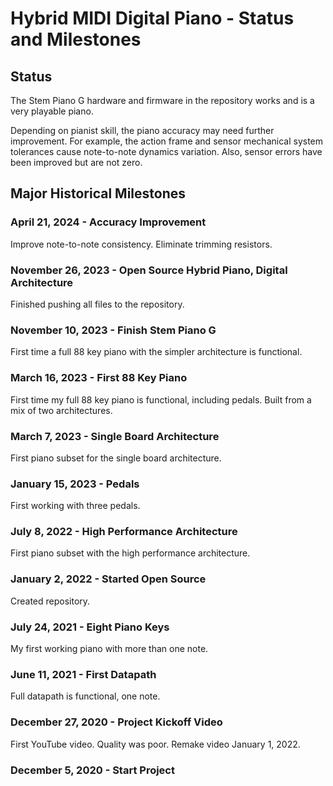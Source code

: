 # Hybrid MIDI Digital Piano - Status and Milestones

## Status

The Stem Piano G hardware and firmware in the repository works and is a very playable piano.

Depending on pianist skill, the piano accuracy may need further improvement. For example, the action frame and sensor mechanical system tolerances cause note-to-note dynamics variation. Also, sensor errors have been improved but are not zero.

## Major Historical Milestones

### April 21, 2024 - Accuracy Improvement

Improve note-to-note consistency. Eliminate trimming resistors.

### November 26, 2023 - Open Source Hybrid Piano, Digital Architecture

Finished pushing all files to the repository.

### November 10, 2023 - Finish Stem Piano G

First time a full 88 key piano with the simpler architecture is functional.

### March 16, 2023 - First 88 Key Piano

First time my full 88 key piano is functional, including pedals. Built from a mix of two architectures.

### March 7, 2023 - Single Board Architecture

First piano subset for the single board architecture.

### January 15, 2023 - Pedals

First working with three pedals.

### July 8, 2022 - High Performance Architecture

First piano subset with the high performance architecture.

### January 2, 2022 - Started Open Source

Created repository.

### July 24, 2021 - Eight Piano Keys

My first working piano with more than one note.

### June 11, 2021 - First Datapath

Full datapath is functional, one note.

### December 27, 2020 - Project Kickoff Video

First YouTube video. Quality was poor. Remake video January 1, 2022.

### December 5, 2020 - Start Project